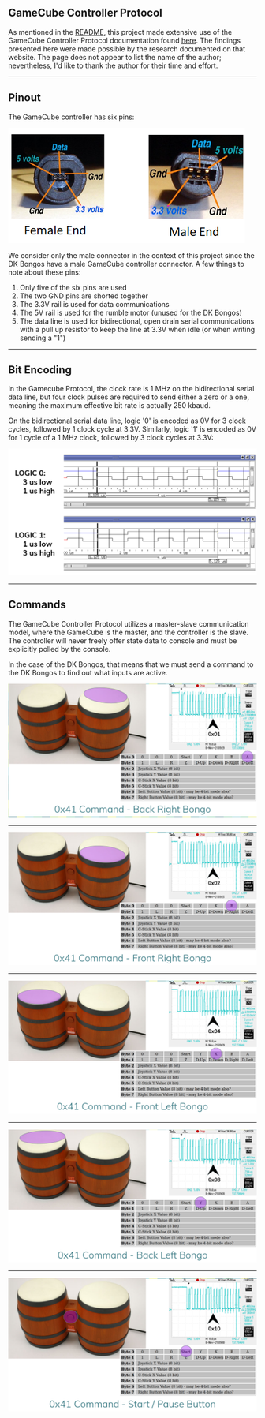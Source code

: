 
## GameCube Controller Protocol

As mentioned in the [README](../README.md), this project made extensive use of
the GameCube Controller Protocol documentation found
[here](http://www.int03.co.uk/crema/hardware/gamecube/gc-control.html). The
findings presented here were made possible by the research documented on that
website. The page does not appear to list the name of the author; nevertheless,
I'd like to thank the author for their time and effort.

---
## Pinout

The GameCube controller has six pins:

![Female and male pinout of a GameCube controller connecter](images/pinout.png)

We consider only the male connector in the context of this project since the DK
Bongos have a male GameCube controller connector. A few things to note about
these pins:

1) Only five of the six pins are used
2) The two GND pins are shorted together
3) The 3.3V rail is used for data communications
4) The 5V rail is used for the rumble motor (unused for the DK Bongos)
5) The data line is used for bidirectional, open drain serial communications
with a pull up resistor to keep the line at 3.3V when idle (or when writing 
sending a "1")

---
## Bit Encoding

In the Gamecube Protocol, the clock rate is 1 MHz on the bidirectional serial
data line, but four clock pulses are required to send either a zero or a one,
meaning the maximum effective bit rate is actually 250 kbaud.

On the bidirectional serial data line, logic '0' is encoded as 0V for 3 clock
cycles, followed by 1 clock cycle at 3.3V. Similarly, logic '1' is encoded as
0V for 1 cycle of a 1 MHz clock, followed by 3 clock cycles at 3.3V:

![Bit encoding](images/bit_encoding.png)

---
## Commands

The GameCube Controller Protocol utilizes a master-slave communication model, where the GameCube is the master, and the controller is the slave. The controller will never freely offer state data to console and must be explicitly polled by the console.

In the case of the DK Bongos, that means that we must send a command to the DK Bongos to find out what inputs are active.

![Back Right Bongo](images/back_right_bongo.png)

---

![Front Right Bongo](images/front_right_bongo.png)

---

![Front Left Bongo](images/front_left_bongo.png)

---

![Back Left Bongo](images/back_left_bongo.png)

---

![Start / Pause Button](images/start_pause_button.png)